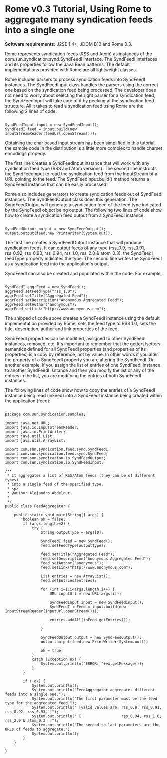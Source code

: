 # Rome v0.3 Tutorial, Using Rome to aggregate many syndication feeds into a single one


**Software requirements:** J2SE 1.4\+, JDOM B10 and Rome 0.3.



Rome represents syndication feeds (RSS and Atom) as instances of the com.sun.syndication.synd.SyndFeedI interface. The SyndFeedI interfaces and its properties follow the Java Bean patterns. The default implementations provided with Rome are all lightweight classes.



Rome includes parsers to process syndication feeds into SyndFeedI instances. The SyndFeedInput class handles the parsers using the correct one based on the syndication feed being processed. The developer does not need to worry about selecting the right parser for a syndication feed, the SyndFeedInput will take care of it by peeking at the syndication feed structure. All it takes to read a syndication feed using Rome are the following 2 lines of code:



```

SyndFeedInput input = new SyndFeedInput();
SyndFeedI feed = input.build(new InputStreamReader(feedUrl.openStream()));

```


Obtaining the char based input stream has been simplified in this tutorial, the sample code in the distribution is a little more complex to handle charset encodings properly.



The first line creates a SyndFeedInput instance that will work with any syndication feed type (RSS and Atom versions). The second line instructs the SyndFeedInput to read the syndication feed from the InputStream of a URL pointing to the feed. The SyndFeedInput.build() method returns a SyndFeedI instance that can be easily processed.



Rome also includes generators to create syndication feeds out of SyndFeedI instances. The SyndFeedOutput class does this generation. The SyndFeedOutput will generate a syndication feed of the feed type indicated by the SyndFeedI object being output. The following two lines of code show how to create a syndication feed output from a SyndFeedI instance:



```

SyndFeedOutput output = new SyndFeedOutput();
output.output(feed,new PrintWriter(System.out));

```


The first line creates a SyndFeedOutput instance that will produce syndication feeds. It can output feeds of any type (rss\_0.9, rss\_0.91, rss\_0.92, rss\_0.93, rss\_0.94, rss\_1.0, rss\_2.0 & atom\_0.3), the SyndFeedI feedType property indicates the type. The second line writes the SyndFeedI as a syndication feed into the application's output.



SyndFeedI can also be created and populated within the code. For example:



```

SyndFeedI aggrFeed = new SyndFeed();
aggrFeed.setFeedType("rss_1.0");
aggrFeed.setTitle("Aggregated Feed");
aggrFeed.setDescription("Anonymous Aggregated Feed");
aggrFeed.setAuthor("anonymous");
aggrFeed.setLink("http://www.anonymous.com");

```


The snipped of code above creates a SyndFeedI instance using the default implementation provided by Rome, sets the feed type to RSS 1.0, sets the title, description, author and link properties of the feed.



SyndFeedI properties can be modified, assigned to other SyndFeedI instances, removed, etc. It's important to remember that the getters/setters semantics defined for all SyndFeedI properties (and properties of its properties) is a copy by reference, not by value. In other words if you alter the property of a SyndFeedI property you are altering the SyndFeedI. Or, another example, if you assign the list of entries of one SyndFeedI instance to another SyndFeedI isntance and then you modify the list or any of the entries in the list, you are modifying the entries of both SyndFeedI instances.



The following lines of code show how to copy the entries of a SyndFeedI instance being read (inFeed) into a SyndFeedI instance being created within the application (feed):



```

package com.sun.syndication.samples;

import java.net.URL;
import java.io.InputStreamReader;
import java.io.PrintWriter;
import java.util.List;
import java.util.ArrayList;

import com.sun.syndication.feed.synd.SyndFeedI;
import com.sun.syndication.feed.synd.SyndFeed;
import com.sun.syndication.io.SyndFeedOutput;
import com.sun.syndication.io.SyndFeedInput;

/**
 * It aggregates a list of RSS/Atom feeds (they can be of different types)
 * into a single feed of the specified type.
 * <p>
 * @author Alejandro Abdelnur
 *
 */
public class FeedAggregator {

    public static void main(String[] args) {
        boolean ok = false;
        if (args.length>=2) {
            try {
                String outputType = args[0];

                SyndFeedI feed = new SyndFeed();
                feed.setFeedType(outputType);

                feed.setTitle("Aggregated Feed");
                feed.setDescription("Anonymous Aggregated Feed");
                feed.setAuthor("anonymous");
                feed.setLink("http://www.anonymous.com");

                List entries = new ArrayList();
                feed.setEntries(entries);

                for (int i=1;i<args.length;i++) {
                    URL inputUrl = new URL(args[i]);

                    SyndFeedInput input = new SyndFeedInput();
                    SyndFeedI inFeed = input.build(new InputStreamReader(inputUrl.openStream()));

                    entries.addAll(inFeed.getEntries());

                }

                SyndFeedOutput output = new SyndFeedOutput();
                output.output(feed,new PrintWriter(System.out));

                ok = true;
            }
            catch (Exception ex) {
                System.out.println("ERROR: "+ex.getMessage());
            }
        }

        if (!ok) {
            System.out.println();
            System.out.println("FeedAggregator aggregates different feeds into a single one.");
            System.out.println("The first parameter must be the feed type for the aggregated feed.");
            System.out.println(" [valid values are: rss_0.9, rss_0.91, rss_0.92, rss_0.93, ]");
            System.out.println(" [                  rss_0.94, rss_1.0, rss_2.0 & atom_0.3  ]");
            System.out.println("The second to last parameters are the URLs of feeds to aggregate.");
            System.out.println();
        }
    }

}

```

